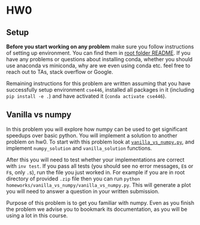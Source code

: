 # HW0

## Setup

**Before you start working on any problem** make sure you follow instructions of setting up environment. You can find them in [root folder README](../../README.md). If you have any problems or questions about installing conda, whether you should use anaconda vs miniconda, why are we even using conda etc. feel free to reach out to TAs, stack overflow or Google.

Remaining instructions for this problem are written assuming that you have successfully setup environment `cse446`, installed all packages in it (including `pip install -e .`) and have activated it (`conda activate cse446`).

## Vanilla vs numpy

In this problem you will explore how numpy can be used to get significant speedups over basic python.
You will implement a solution to another problem on hw0.
To start with this problem look at [`vanilla_vs_numpy.py`](./vanilla_vs_numpy.py), and implement `numpy_solution` and `vanilla_solution` functions.

After this you will need to test whether your implementations are correct with `inv test`.
If you pass all tests (you should see no error messages, `E`s or `F`s, only `.`s), run the file you just worked in. For example if you are in root directory of provided `.zip` file then you can run `python homeworks/vanilla_vs_numpy/vanilla_vs_numpy.py`. This will generate a plot you will need to answer a question in your written submission.

Purpose of this problem is to get you familiar with numpy.
Even as you finish the problem we advise you to bookmark its documentation, as you will be using a lot in this course.
